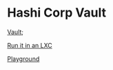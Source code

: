 # Hashi Corp Vault

[Vault](https://developer.hashicorp.com/vault/docs/what-is-vault);

[Run it in an LXC](/proxmox/lxc-vault.html)

[Playground](https://falcosuessgott.github.io/hashicorp-vault-playground/home/)
